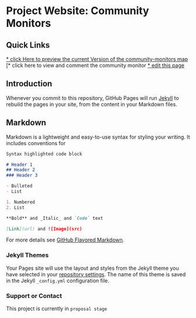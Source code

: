 # Project Website: Community Monitors 

## Quick Links
[*  click Here to preview the current Version of the community-monitors map](Map_Index.html)
[*  click here to view and comment the community monitor
[*  edit this page](https://github.com/christofvanwyk/commnuity-monitors/edit/gh-pages/index.md "Markdown Editor")

## Introduction

Whenever you commit to this repository, GitHub Pages will run [Jekyll](https://jekyllrb.com/) to rebuild the pages in your site, from the content in your Markdown files.

## Markdown

Markdown is a lightweight and easy-to-use syntax for styling your writing. It includes conventions for

```markdown
Syntax highlighted code block

# Header 1
## Header 2
### Header 3

- Bulleted
- List

1. Numbered
2. List

**Bold** and _Italic_ and `Code` text

[Link](url) and ![Image](src)
```

For more details see [GitHub Flavored Markdown](https://guides.github.com/features/mastering-markdown/).

### Jekyll Themes

Your Pages site will use the layout and styles from the Jekyll theme you have selected in your [repository settings](https://github.com/christofvanwyk/commnuity-monitors/settings). The name of this theme is saved in the Jekyll `_config.yml` configuration file.

### Support or Contact

This project is currently in ```proposal stage```
